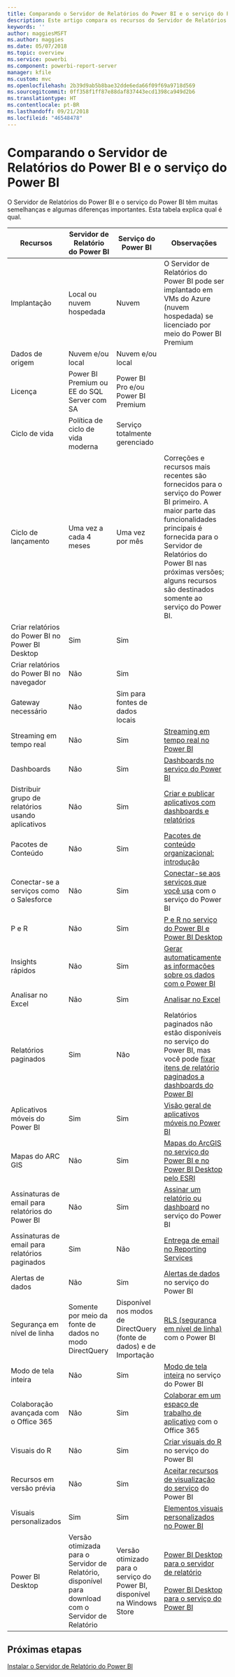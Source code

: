 ```yaml
---
title: Comparando o Servidor de Relatórios do Power BI e o serviço do Power BI
description: Este artigo compara os recursos do Servidor de Relatórios do Power BI e o serviço do Power BI.
keywords: ''
author: maggiesMSFT
ms.author: maggies
ms.date: 05/07/2018
ms.topic: overview
ms.service: powerbi
ms.component: powerbi-report-server
manager: kfile
ms.custom: mvc
ms.openlocfilehash: 2b39d9ab5b8bae32dde6eda66f09f69a9718d569
ms.sourcegitcommit: 0ff358f1ff87e88daf837443ecd1398ca949d2b6
ms.translationtype: HT
ms.contentlocale: pt-BR
ms.lasthandoff: 09/21/2018
ms.locfileid: "46548478"
---
```

# <a name="comparing-power-bi-report-server-and-the-power-bi-service"></a>Comparando o Servidor de Relatórios do Power BI e o serviço do Power BI

O Servidor de Relatórios do Power BI e o serviço do Power BI têm muitas semelhanças e algumas diferenças importantes. Esta tabela explica qual é qual.

| Recursos | Servidor de Relatório do Power BI | Serviço do Power BI | Observações
|---------|---------|---------|---------|
| Implantação | Local ou nuvem hospedada | Nuvem | O Servidor de Relatórios do Power BI pode ser implantado em VMs do Azure (nuvem hospedada) se licenciado por meio do Power BI Premium
| Dados de origem | Nuvem e/ou local | Nuvem e/ou local |  
| Licença | Power BI Premium ou EE do SQL Server com SA | Power BI Pro e/ou Power BI Premium |  
| Ciclo de vida | Política de ciclo de vida moderna | Serviço totalmente gerenciado |  
| Ciclo de lançamento | Uma vez a cada 4 meses | Uma vez por mês | Correções e recursos mais recentes são fornecidos para o serviço do Power BI primeiro. A maior parte das funcionalidades principais é fornecida para o Servidor de Relatórios do Power BI nas próximas versões; alguns recursos são destinados somente ao serviço do Power BI.
| Criar relatórios do Power BI no Power BI Desktop | Sim | Sim |  
| Criar relatórios do Power BI no navegador | Não | Sim |  
| Gateway necessário | Não | Sim para fontes de dados locais |  
| Streaming em tempo real | Não | Sim | [Streaming em tempo real no Power BI](../service-real-time-streaming.md)
| Dashboards | Não | Sim | [Dashboards no serviço do Power BI](../consumer/end-user-dashboards.md) 
| Distribuir grupo de relatórios usando aplicativos | Não | Sim | [Criar e publicar aplicativos com dashboards e relatórios](../consumer/end-user-create-apps.md) 
| Pacotes de Conteúdo | Não | Sim | [Pacotes de conteúdo organizacional: introdução](../service-organizational-content-pack-introduction.md) 
| Conectar-se a serviços como o Salesforce | Não | Sim | [Conectar-se aos serviços que você usa](../consumer/end-user-connect-to-services.md) com o serviço do Power BI
| P e R | Não | Sim | [P e R no serviço do Power BI e Power BI Desktop](../consumer/end-user-q-and-a.md) 
| Insights rápidos | Não | Sim | [Gerar automaticamente as informações sobre os dados com o Power BI](../consumer/end-user-insights.md) 
| Analisar no Excel | Não | Sim | [Analisar no Excel](../service-analyze-in-excel.md) 
| Relatórios paginados | Sim | Não | Relatórios paginados não estão disponíveis no serviço do Power BI, mas você pode [fixar itens de relatório paginados a dashboards do Power BI](https://docs.microsoft.com/sql/reporting-services/pin-reporting-services-items-to-power-bi-dashboards)
| Aplicativos móveis do Power BI | Sim | Sim | [Visão geral de aplicativos móveis no Power BI](../consumer/mobile/mobile-apps-for-mobile-devices.md) 
| Mapas do ARC GIS | Não | Sim | [Mapas do ArcGIS no serviço do Power BI e no Power BI Desktop pelo ESRI](../power-bi-visualization-arcgis.md)
| Assinaturas de email para relatórios do Power BI | Não | Sim | [Assinar um relatório ou dashboard](../consumer/end-user-subscribe.md) no serviço do Power BI 
| Assinaturas de email para relatórios paginados | Sim | Não | [Entrega de email no Reporting Services](https://docs.microsoft.com/sql/reporting-services/subscriptions/e-mail-delivery-in-reporting-services)  
| Alertas de dados | Não | Sim | [Alertas de dados](../service-set-data-alerts.md) no serviço do Power BI
| Segurança em nível de linha | Somente por meio da fonte de dados no modo DirectQuery | Disponível nos modos de DirectQuery (fonte de dados) e de Importação | [RLS (segurança em nível de linha)](../service-admin-rls.md) com o Power BI 
| Modo de tela inteira | Não | Sim | [Modo de tela inteira](../service-fullscreen-mode.md) no serviço do Power BI 
| Colaboração avançada com o Office 365 | Não | Sim | [Colaborar em um espaço de trabalho de aplicativo](../service-collaborate-power-bi-workspace.md) com o Office 365 
| Visuais do R | Não | Sim | [Criar visuais do R](../visuals/service-r-visuals.md) no serviço do Power BI  
| Recursos em versão prévia | Não | Sim | [Aceitar recursos de visualização do serviço](../consumer/end-user-preview-features.md) do Power BI 
| Visuais personalizados | Sim | Sim | [Elementos visuais personalizados no Power BI](../power-bi-custom-visuals.md) 
| Power BI Desktop | Versão otimizada para o Servidor de Relatório, disponível para download com o Servidor de Relatório | Versão otimizado para o serviço do Power BI, disponível na Windows Store | [Power BI Desktop para o servidor de relatório](https://powerbi.microsoft.com/report-server/) <br><br> [Power BI Desktop para o serviço do Power BI](http://aka.ms/pbidesktopstore)

## <a name="next-steps"></a>Próximas etapas
[Instalar o Servidor de Relatório do Power BI](install-report-server.md)  



